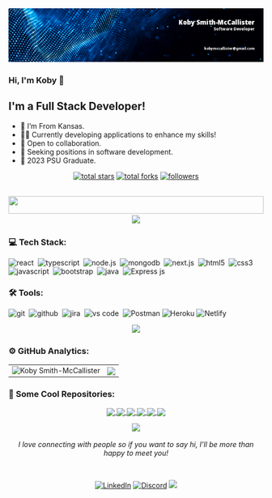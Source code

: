 <img src="https://github.com/KobyEthan/Assets/blob/master/git-hub-banner.png"/>

### Hi, I'm Koby 👋

## I'm a Full Stack Developer!

- 📍 I’m From Kansas.
- 👨‍💻 Currently developing applications to enhance my skills!
- 💞 Open to collaboration.
- 👀 Seeking positions in software development.
- 🦍 2023 PSU Graduate.
  
<div align="center">
  
  <a href="https://github.com/KobyEthan?tab=repositories&sort=stargazers">
    <img alt="total stars" title="Total stars on GitHub" src="https://custom-icon-badges.herokuapp.com/badge/dynamic/json?logo=star&color=7c007c&labelColor=640464&label=Stars&style=for-the-badge&query=%24.stars&url=https://api.github-star-counter.workers.dev/user/KobyEthan"/></a>
    
  <a href="https://github.com/KobyEthan?tab=repositories&sort=stargazers">
    <img alt="total forks" title="Total forks on GitHub" src="https://custom-icon-badges.herokuapp.com/badge/dynamic/json?logo=fork&color=55960c&labelColor=488207&label=Forks&style=for-the-badge&query=%24.forks&url=https://api.github-star-counter.workers.dev/user/Atravos"/></a>
    
  <a href="https://github.com/KobyEthan">
    <img alt="followers" title="Follow me on Github" src="https://custom-icon-badges.herokuapp.com/github/followers/KobyEthan?color=236ad3&labelColor=1155ba&style=for-the-badge&logo=person-add&label=Follow&logoColor=white"/></a>
</div>
<br>
<p  align="center">
<img  src="https://readme-typing-svg.herokuapp.com/?size=35&center=true&vCenter=true&color=00b7eb&width=900&lines=Passionate+Full-stack+Developer;"  width="100%"  height="35px></a>
</p>

<p  align="center">
<img src="https://user-images.githubusercontent.com/73097560/115834477-dbab4500-a447-11eb-908a-139a6edaec5c.gif">
</p>  


### 💻 Tech Stack:
<img alt="react" src="https://img.shields.io/badge/react-61DAFB.svg?&style=for-the-badge&logo=react&logoColor=fff" />&nbsp;
<img alt="typescript" src="https://img.shields.io/badge/typescript-007ACC.svg?&style=for-the-badge&logo=typescript&logoColor=fff" />&nbsp;
<img alt="node.js" src="https://img.shields.io/badge/node.js-90C53F.svg?&style=for-the-badge&logo=node.js&logoColor=fff" />&nbsp;
<img alt="mongodb" src="https://img.shields.io/badge/mongodb-26A944.svg?&style=for-the-badge&logo=mongodb&logoColor=fff" />&nbsp;
<img alt="next.js" src="https://img.shields.io/badge/next.js-000.svg?&style=for-the-badge&logo=next.js&logoColor=fff" />&nbsp;
<img alt="html5" src="https://img.shields.io/badge/html-E34F26.svg?&style=for-the-badge&logo=html5&logoColor=fff" />&nbsp;
<img alt="css3" src="https://img.shields.io/badge/css-1572B6.svg?&style=for-the-badge&logo=css3&logoColor=fff" />&nbsp;
<img alt="javascript" src="https://img.shields.io/badge/javascript-F7DF1E.svg?&style=for-the-badge&logo=javascript&logoColor=fff" />&nbsp;
<img alt="bootstrap" src="https://img.shields.io/badge/bootstrap-7610F7.svg?&style=for-the-badge&logo=bootstrap&logoColor=fff" />&nbsp;
<img alt="java" src="https://img.shields.io/badge/Java-ED8B00?style=for-the-badge&logo=java&logoColor=white" />&nbsp;
<img  alt="Express js"  src="https://img.shields.io/badge/express.js-%23404d59.svg?style=for-the-badge&logo=express&logoColor=%2361DAFB"/>


### 🛠 Tools:
<img alt="git" src="https://img.shields.io/badge/git-F05033.svg?&style=for-the-badge&logo=git&logoColor=fff" />&nbsp;
<img alt="github" src="https://img.shields.io/badge/github-000.svg?&style=for-the-badge&logo=github&logoColor=fff" />&nbsp;
<img alt="jira" src="https://img.shields.io/badge/jira-2D80FF.svg?&style=for-the-badge&logo=jira&logoColor=fff" />&nbsp;
<img alt="vs code" src="https://img.shields.io/badge/vs code-007ACC.svg?&style=for-the-badge&logo=visual-studio-code&logoColor=fff" />&nbsp;
<img  alt="Postman"  src="https://img.shields.io/badge/Postman-FF6C37?style=for-the-badge&logo=postman&logoColor=white"/>
<img  alt="Heroku"  src="https://img.shields.io/badge/heroku-%23430098.svg?style=for-the-badge&logo=heroku&logoColor=white"/>
<img  alt="Netlify"  src="https://img.shields.io/badge/netlify-%23000000.svg?style=for-the-badge&logo=netlify&logoColor=#00C7B7"/>


<p  align="center">
<img src="https://user-images.githubusercontent.com/73097560/115834477-dbab4500-a447-11eb-908a-139a6edaec5c.gif">
</p>  

### ⚙️ GitHub Analytics:

<table>
  <tr>
    <td>
      <img  title="🔥 Get streak stats for your profile at git.io/streak-stats" alt="Koby Smith-McCallister" src="https://github-readme-streak-stats.herokuapp.com/?user=KobyEthan&theme=dark&hide_border=true" />
    </td>
    <td>
      <img  align="center"  src="https://github-readme-stats.anuraghazra1.vercel.app/api/top-langs/?username=KobyEthan&theme=dark&hide_border=true&no-bg=true&no-frame=true&langs_count=10"/>
    </td>
  </tr>
</table>
  
### 📗 Some Cool Repositories:
<p  align="center">
  <a href="https://github.com/KobyEthan/my-portfolio-v2">
  <img align="center" src="https://github-readme-stats.vercel.app/api/pin/?username=KobyEthan&repo=my-portfolio-v2&theme=dark&hide_border=true&no-bg=true&no-frame=true" />
</a>
  <a href="https://github.com/KobyEthan/sorting-visualizer">
  <img align="center" src="https://github-readme-stats.vercel.app/api/pin/?username=KobyEthan&repo=sorting-visualizer&theme=dark&hide_border=true&no-bg=true&no-frame=true" />
</a>
<a href="https://github.com/KobyEthan/persistence-list">
  <img align="center" src="https://github-readme-stats.vercel.app/api/pin/?username=KobyEthan&repo=persistence-list&theme=dark&hide_border=true&no-bg=true&no-frame=true" />
</a>
<a href="https://github.com/KobyEthan/MERN-chat-app">
  <img align="center" src="https://github-readme-stats.vercel.app/api/pin/?username=KobyEthan&repo=MERN-chat-app&theme=dark&hide_border=true&no-bg=true&no-frame=true" />
</a>
<a href="https://github.com/KobyEthan/jokeAPI-app">
  <img align="center" src="https://github-readme-stats.vercel.app/api/pin/?username=KobyEthan&repo=jokeAPI-app&theme=dark&hide_border=true&no-bg=true&no-frame=true" />
</a>
<a href="https://github.com/KobyEthan/note-taker-app">
  <img align="center" src="https://github-readme-stats.vercel.app/api/pin/?username=KobyEthan&repo=note-taker-app&theme=dark&hide_border=true&no-bg=true&no-frame=true" />
</a>

</p>

<p  align="center">
<img src="https://user-images.githubusercontent.com/73097560/115834477-dbab4500-a447-11eb-908a-139a6edaec5c.gif">
  
</p>

<p  align="center"><em>I love connecting with people so if you want to say hi, I'll be more than happy to meet you!</em></p>
<br>
<p  align="center">
<a  href="https://www.linkedin.com/in/koby-smith-mccallister-4ba0061b9/"><img  alt="LinkedIn"  src="https://img.shields.io/badge/linkedin-%230077B5.svg?style=for-the-badge&logo=linkedin&logoColor=white"/></a>
<a href="https://discordapp.com/users/762859213164511244"><img  alt="Discord"  src="https://img.shields.io/badge/Discord-%237289DA.svg?style=for-the-badge&logo=discord&logoColor=white"/></a>
<a href="https://www.facebook.com/koby.smithmccallister.3"><img src="https://img.shields.io/badge/Facebook-1877F2?style=for-the-badge&logo=facebook&logoColor=white"/></a>
</p>
